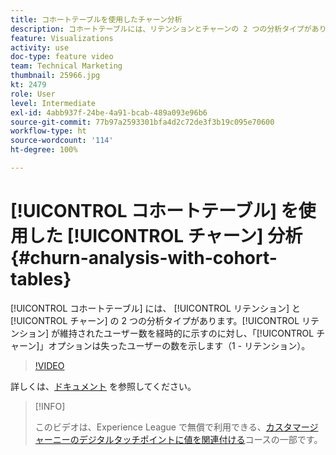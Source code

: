 ```yaml
---
title: コホートテーブルを使用したチャーン分析
description: コホートテーブルには、リテンションとチャーンの 2 つの分析タイプがあります。リテンションが時間の経過とともにどれだけのユーザーを維持したかを示すのに対し、「チャーン」オプションはどれだけのユーザーが失われたかを示します（1 - リテンション）。
feature: Visualizations
activity: use
doc-type: feature video
team: Technical Marketing
thumbnail: 25966.jpg
kt: 2479
role: User
level: Intermediate
exl-id: 4abb937f-24be-4a91-bcab-489a093e96b6
source-git-commit: 77b97a2593301bfa4d2c72de3f3b19c095e70600
workflow-type: ht
source-wordcount: '114'
ht-degree: 100%

---
```


# [!UICONTROL コホートテーブル] を使用した [!UICONTROL チャーン] 分析 {#churn-analysis-with-cohort-tables}

[!UICONTROL コホートテーブル] には、 [!UICONTROL リテンション] と [!UICONTROL チャーン] の 2 つの分析タイプがあります。[!UICONTROL リテンション] が維持されたユーザー数を経時的に示すのに対し、「[!UICONTROL チャーン]」オプションは失ったユーザーの数を示します（1 - リテンション）。

>[!VIDEO](https://video.tv.adobe.com/v/25966/?quality=12)

詳しくは、[ドキュメント](https://experienceleague.adobe.com/docs/analytics/analyze/analysis-workspace/visualizations/cohort-table/cohort-analysis.html?lang=ja) を参照してください。

>[!INFO]
>
> このビデオは、Experience League で無償で利用できる、[カスタマージャーニーのデジタルタッチポイントに値を関連付ける](https://experienceleague.adobe.com/?recommended=Analytics-U-1-2020.2&amp;lang=ja)コースの一部です。
